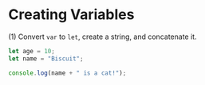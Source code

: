 # Creating Variables

(1) Convert `var` to `let`, create a string, and concatenate it.

```javascript
let age = 10;
let name = "Biscuit";

console.log(name + " is a cat!");
```
